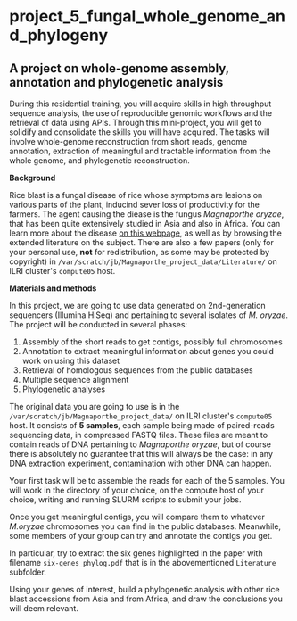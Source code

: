 # project_5_fungal_whole_genome_and_phylogeny

## A project on whole-genome assembly, annotation and phylogenetic analysis


During this residential training, you will acquire skills in high throughput sequence analysis, the use of reproducible genomic workflows and the retrieval of data using APIs. Through this mini-project, you will get to solidify and consolidate the skills you will have acquired. The tasks will involve whole-genome reconstruction from short reads, genome annotation, extraction of meaningful and tractable information from the whole genome, and phylogenetic reconstruction. 



**Background**

Rice blast is a fungal disease of rice whose symptoms are lesions on various parts of the plant, inducind sever loss of productivity for the farmers. The agent causing the diease is the fungus *Magnaporthe oryzae*, that has been quite extensively studied in Asia and also in Africa. You can learn more about the disease [on this webpage](https://www.apsnet.org/edcenter/disandpath/fungalasco/pdlessons/Pages/RiceBlast.aspx), as well as by browsing the extended literature on the subject. There are also a few papers (only for your personal use, **not** for redistribution, as some may be protected by copyright) in ``/var/scratch/jb/Magnaporthe_project_data/Literature/`` on ILRI cluster's ``compute05`` host.


**Materials and methods**


In this project, we are going to use data generated on 2nd-generation sequencers (Illumina HiSeq) and pertaining to several isolates of *M. oryzae*. The project will be conducted in several phases:
 1. Assembly of the short reads to get contigs, possibly full chromosomes
 2. Annotation to extract meaningful information about genes you could work on using this dataset
 3. Retrieval of homologous sequences from the public databases
 4. Multiple sequence alignment
 5. Phylogenetic analyses


The original data you are going to use is in the ``/var/scratch/jb/Magnaporthe_project_data/`` on ILRI cluster's ``compute05`` host. It consists of **5 samples**, each sample being made of paired-reads sequencing data, in compressed FASTQ files. These files are meant to contain reads of DNA pertaining to *Magnaporthe oryzae*, but of course there is absolutely no guarantee that this will always be the case: in any DNA extraction experiment, contamination with other DNA can happen.

Your first task will be to assemble the reads for each of the 5 samples. You will work in the directory of your choice, on the compute host of your choice, writing and running SLURM scripts to submit your jobs.

Once you get meaningful contigs, you will compare them to whatever *M.oryzae* chromosomes you can find in the public databases. Meanwhile, some members of your group can try and annotate the contigs you get.

In particular, try to extract the six genes highlighted in the paper with filename ``six-genes_phylog.pdf`` that is in the abovementioned ``Literature`` subfolder.


Using your genes of interest, build a phylogenetic analysis with other rice blast accessions from Asia and from Africa, and draw the conclusions you will deem relevant.
